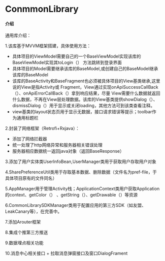 # ConmmonLibrary

#### 介绍
通用库介绍：

1.该库基于MVVM框架搭建，具体使用方法：
  *  具体项目的ViewModel需要自己的一个BaseViewModel实现该库的BaseViewModel实现其toLogin（）
     方法跳转到登录界面
  *  具体项目的Model需要继承该库的BaseModel,或创建自己的BaseModel继承该库的BaseModel
  *  该库的BaseActivity和BaseFragment也必须被具体项目的View基类继承,这里说的View是指Activity或
     Fragment，View通过实现onApiSuccessCallBack（）、onApiErrorCallBack（）拿到响应结果，尽量
     View需要什么数据就返回什么数据，不再在View层处理数据。该库的View基类提供showDialog（）、
     dismissDialog（）用于显示或关闭loading，其他方法可到该类查看注释。
  *  view基类的layout状态页用于显示无数据，接口请求错误等提示；toolbar作为通用标题栏
    

2.封装了网络框架（Retrofi+Rxjava）：
  *  添加了网络拦截器
  *  统一处理了http网络异常和服务器相关错误处理
  *  服务器相应数据统一返回java对象（返回BaseResponse）
     
3.添加了用户实体类UserInfoBean,UserManager类用于获取用户存取用户对象

4.SharePreferenceUtil类用于存取基本数据、删除数据（文件名为pref-file，于具体项目原有的文件同名）

5.AppManager用于管理Activity栈；ApplicationContext类用户获取Application的context、getColor（）
  、getString（）、getDrawable（）等资源

6.CommonLibrarySDKManager类用于配置应用的第三方SDK（如友盟、LeakCanary等），在完善中。

7.添加Arouter框架

8.集成个推第三方推送

9.数据埋点相关功能

10.消息中心相关接口 + 拉取消息弹窗接口及窗口DialogFrament
